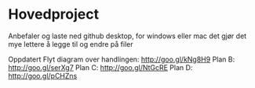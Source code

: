 Hovedproject
============
Anbefaler og laste ned github desktop, for windows eller mac det gjør det mye lettere å legge til og endre på filer

Oppdatert Flyt diagram over handlingen:  http://goo.gl/kNg8H9
Plan B: http://goo.gl/serXg7
Plan C: http://goo.gl/NtGcRE
Plan D: http://goo.gl/pCHZns

